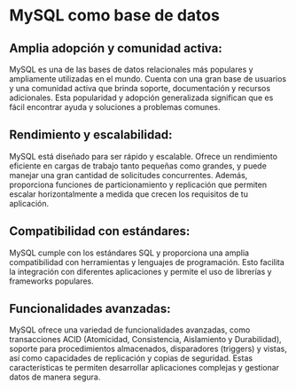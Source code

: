 # MySQL como base de datos

## Amplia adopción y comunidad activa: 

MySQL es una de las bases de datos relacionales más populares y ampliamente utilizadas en el mundo. Cuenta con una gran base de usuarios y una comunidad activa que brinda soporte, documentación y recursos adicionales. Esta popularidad y adopción generalizada significan que es fácil encontrar ayuda y soluciones a problemas comunes.

## Rendimiento y escalabilidad: 

MySQL está diseñado para ser rápido y escalable. Ofrece un rendimiento eficiente en cargas de trabajo tanto pequeñas como grandes, y puede manejar una gran cantidad de solicitudes concurrentes. Además, proporciona funciones de particionamiento y replicación que permiten escalar horizontalmente a medida que crecen los requisitos de tu aplicación.

## Compatibilidad con estándares: 

MySQL cumple con los estándares SQL y proporciona una amplia compatibilidad con herramientas y lenguajes de programación. Esto facilita la integración con diferentes aplicaciones y permite el uso de librerías y frameworks populares.

## Funcionalidades avanzadas: 

MySQL ofrece una variedad de funcionalidades avanzadas, como transacciones ACID (Atomicidad, Consistencia, Aislamiento y Durabilidad), soporte para procedimientos almacenados, disparadores (triggers) y vistas, así como capacidades de replicación y copias de seguridad. Estas características te permiten desarrollar aplicaciones complejas y gestionar datos de manera segura.
